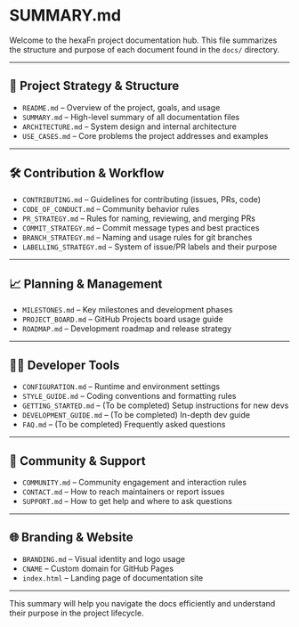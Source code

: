 <!--
SPDX-FileCopyrightText: 2025 Hüsamettin Arabacı
SPDX-License-Identifier: MIT
-->

# SUMMARY.md

Welcome to the hexaFn project documentation hub. This file summarizes the structure and purpose of each document found in the `docs/` directory.

---

## 🧭 Project Strategy & Structure

- `README.md` – Overview of the project, goals, and usage
- `SUMMARY.md` – High-level summary of all documentation files
- `ARCHITECTURE.md` – System design and internal architecture
- `USE_CASES.md` – Core problems the project addresses and examples

---

## 🛠 Contribution & Workflow

- `CONTRIBUTING.md` – Guidelines for contributing (issues, PRs, code)
- `CODE_OF_CONDUCT.md` – Community behavior rules
- `PR_STRATEGY.md` – Rules for naming, reviewing, and merging PRs
- `COMMIT_STRATEGY.md` – Commit message types and best practices
- `BRANCH_STRATEGY.md` – Naming and usage rules for git branches
- `LABELLING_STRATEGY.md` – System of issue/PR labels and their purpose

---

## 📈 Planning & Management

- `MILESTONES.md` – Key milestones and development phases
- `PROJECT_BOARD.md` – GitHub Projects board usage guide
- `ROADMAP.md` – Development roadmap and release strategy

---

## 👨‍💻 Developer Tools

- `CONFIGURATION.md` – Runtime and environment settings
- `STYLE_GUIDE.md` – Coding conventions and formatting rules
- `GETTING_STARTED.md` – (To be completed) Setup instructions for new devs
- `DEVELOPMENT_GUIDE.md` – (To be completed) In-depth dev guide
- `FAQ.md` – (To be completed) Frequently asked questions

---

## 🤝 Community & Support

- `COMMUNITY.md` – Community engagement and interaction rules
- `CONTACT.md` – How to reach maintainers or report issues
- `SUPPORT.md` – How to get help and where to ask questions

---

## 🌐 Branding & Website

- `BRANDING.md` – Visual identity and logo usage
- `CNAME` – Custom domain for GitHub Pages
- `index.html` – Landing page of documentation site

---

This summary will help you navigate the docs efficiently and understand their purpose in the project lifecycle.